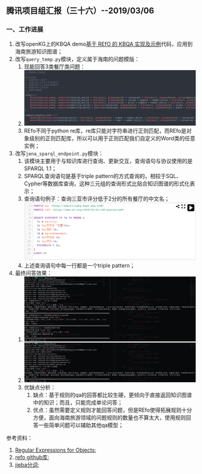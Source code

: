 ## 腾讯项目组汇报（三十六）--2019/03/06

### 一、工作进展

1. 改写openKG上的KBQA demo[基于 REfO 的 KBQA 实现及示例](http://openkg.cn/tool/eb483ee4-3be1-4d4b-974d-970d35307e8d)代码，应用到海南旅游知识图谱；
2. 改写`query_temp.py`模块，定义属于海南的问题模版：
    1. 现能回答3类餐厅类问题：
    2. ![-w1229](media/15518311286391.jpg)
    3. REfo不同于python re库，re库只能对字符串进行正则匹配，而REfo是对象级别的正则匹配库，所以可以用于正则匹配我们自定义的Word类的任意实例；
3. 改写`jena_sparql_endpoint.py`模块：
    1. 该模块主要用于与知识库进行查询、更新交互，查询语句与协议使用的是SPARQL 1.1；
    2. SPARQL查询语句是基于triple pattern的方式查询的，相较于SQL、Cypher等数据库查询，这种三元组的查询形式比贴合知识图谱的形式化表示；
    3. 查询语句例子：查询三亚市评分低于2分的所有餐厅的中文名；![6F2891DE-DCE7-4A3F-9C4C-1248857F1367](media/6F2891DE-DCE7-4A3F-9C4C-1248857F1367.png)
    4. 上述查询语句中每一行都是一个triple pattern；
4. 最终问答效果：
    1. ![-w1403](media/15518320519022.jpg)
    2. ![-w1406](media/15518320726013.jpg)
    3. 优缺点分析：
        1. 缺点：基于规则的qa的回答都比较生硬，更倾向于直接返回知识图谱中的知识；而且，只能完成单论问答；
        2. 优点：虽然需要定义规则才能回答问题，但是REfo使得拓展规则十分方便，面向海南旅游领域的问题规则的数量也不算太大，使用规则回答一些简单问题可以辅助其他qa模型；

参考资料：
 1. [Regular Expressions for Objects](https://rolisz.ro/2018/06/08/regular-expressions-for-objects/);
 2. [refo github库](https://github.com/machinalis/refo);
 3. [jieba分词](https://github.com/fxsjy/jieba);


